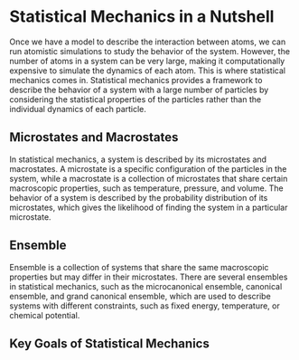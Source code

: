 # Statistical Mechanics in a Nutshell

Once we have a model to describe the interaction between atoms, we can run atomistic simulations to study the behavior of the system. However, the number of atoms in a system can be very large, making it computationally expensive to simulate the dynamics of each atom. This is where statistical mechanics comes in. Statistical mechanics provides a framework to describe the behavior of a system with a large number of particles by considering the statistical properties of the particles rather than the individual dynamics of each particle.

## Microstates and Macrostates

In statistical mechanics, a system is described by its microstates and macrostates. A microstate is a specific configuration of the particles in the system, while a macrostate is a collection of microstates that share certain macroscopic properties, such as temperature, pressure, and volume. The behavior of a system is described by the probability distribution of its microstates, which gives the likelihood of finding the system in a particular microstate.

## Ensemble
Ensemble is a collection of systems that share the same macroscopic properties but may differ in their microstates. There are several ensembles in statistical mechanics, such as the microcanonical ensemble, canonical ensemble, and grand canonical ensemble, which are used to describe systems with different constraints, such as fixed energy, temperature, or chemical potential.

## Key Goals of Statistical Mechanics